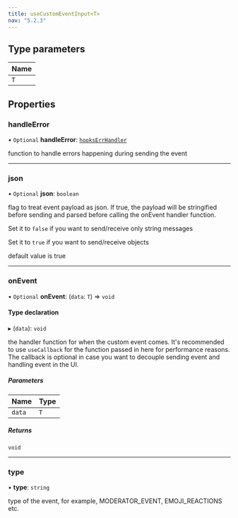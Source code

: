 ```yaml
---
title: useCustomEventInput<T>
nav: "5.2.3"
---
```


## Type parameters

| Name |
| :------ |
| `T` |

## Properties

### handleError

• `Optional` **handleError**: [`hooksErrHandler`](/api-reference/javascript/v2/react-hooks/home/content#hookserrhandler)

function to handle errors happening during sending the event

___

### json

• `Optional` **json**: `boolean`

flag to treat event payload as json.
If true, the payload will be stringified before sending and
parsed before calling the onEvent handler function.

Set it to `false` if you want to send/receive only string messages

Set it to `true` if you want to send/receive objects

default value is true

___

### onEvent

• `Optional` **onEvent**: (`data`: `T`) => `void`

#### Type declaration

▸ (`data`): `void`

the handler function for when the custom event comes. It's recommended
to use `useCallback` for the function passed in here for performance
reasons.
The callback is optional in case you want to decouple sending event and
handling event in the UI.

##### Parameters

| Name | Type |
| :------ | :------ |
| `data` | `T` |

##### Returns

`void`

___

### type

• **type**: `string`

type of the event, for example, MODERATOR_EVENT, EMOJI_REACTIONS etc.
